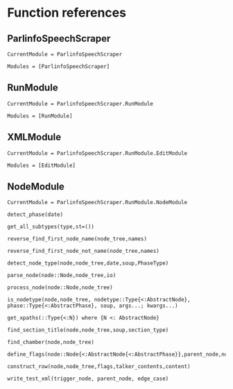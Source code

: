 # Function references
## ParlinfoSpeechScraper
```@meta
CurrentModule = ParlinfoSpeechScraper
```

```@autodocs
Modules = [ParlinfoSpeechScraper]
```

## RunModule
```@meta
CurrentModule = ParlinfoSpeechScraper.RunModule
```

```@autodocs
Modules = [RunModule]
```

## XMLModule

```@meta
CurrentModule = ParlinfoSpeechScraper.RunModule.EditModule
```

```@autodocs
Modules = [EditModule]
```


## NodeModule
```@meta
CurrentModule = ParlinfoSpeechScraper.RunModule.NodeModule
```

```@docs
detect_phase(date)
```

```@docs
get_all_subtypes(type,st=())
```

```@docs
reverse_find_first_node_name(node_tree,names)
```

```@docs
reverse_find_first_node_not_name(node_tree,names)
```

```@docs
detect_node_type(node,node_tree,date,soup,PhaseType)
```

```@docs
parse_node(node::Node,node_tree,io)
```

```@docs
process_node(node::Node,node_tree)
```

```@docs
is_nodetype(node,node_tree, nodetype::Type{<:AbstractNode}, phase::Type{<:AbstractPhase}, soup, args...; kwargs...)
```

```@docs
get_xpaths(::Type{<:N}) where {N <: AbstractNode}
```

```@docs
find_section_title(node,node_tree,soup,section_type)
```

```@docs
find_chamber(node,node_tree)
```

```@docs
define_flags(node::Node{<:AbstractNode{<:AbstractPhase}},parent_node,node_tree)
```

```@docs
construct_row(node,node_tree,flags,talker_contents,content)
```

```@docs
write_test_xml(trigger_node, parent_node, edge_case)
```



